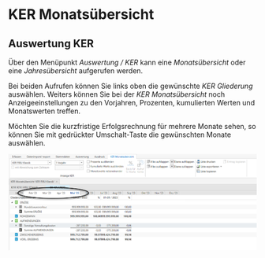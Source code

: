 # KER Monatsübersicht

## Auswertung KER


Über den Menüpunkt *Auswertung / KER* kann eine *Monatsübersicht* oder eine *Jahresübersicht* aufgerufen werden.

Bei beiden Aufrufen können Sie links oben die gewünschte *KER Gliederung* auswählen. Weiters können Sie bei der *KER Monatsübersicht* noch Anzeigeeinstellungen zu den Vorjahren, Prozenten, kumulierten Werten und Monatswerten treffen.

Möchten Sie die kurzfristige Erfolgsrechnung für mehrere Monate sehen, so können Sie mit gedrückter Umschalt-Taste die gewünschten Monate auswählen.


![Image](<img/NeuesElement168.png>)
